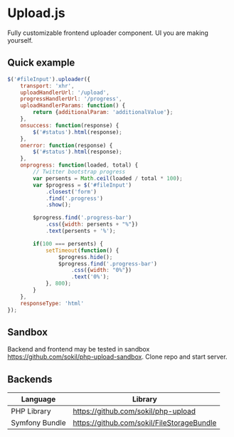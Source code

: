 Upload.js
=========

Fully customizable frontend uploader component. UI you are making yourself.

## Quick example

```javascript
$('#fileInput').uploader({
    transport: 'xhr',
    uploadHandlerUrl: '/upload',
    progressHandlerUrl: '/progress',
    uploadHandlerParams: function() {
        return {additionalParam: 'additionalValue'};
    },
    onsuccess: function(response) {
        $('#status').html(response);
    },
    onerror: function(response) {
        $('#status').html(response);
    },
    onprogress: function(loaded, total) {
        // Twitter bootstrap progress
        var persents = Math.ceil(loaded / total * 100);
        var $progress = $('#fileInput')
            .closest('form')
            .find('.progress')
            .show();

        $progress.find('.progress-bar')
            .css({width: persents + "%"})
            .text(persents + '%');

        if(100 === persents) {
            setTimeout(function() {
                $progress.hide();
                $progress.find('.progress-bar')
                    .css({width: "0%"})
                    .text('0%');
            }, 800);
        }
    },
    responseType: 'html'
});
```
## Sandbox
Backend and frontend may be tested in sandbox https://github.com/sokil/php-upload-sandbox. Clone repo and start server.

## Backends

Language         | Library
-----------------|------------------------------------
PHP Library      | https://github.com/sokil/php-upload
Symfony Bundle   | https://github.com/sokil/FileStorageBundle
